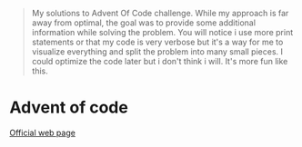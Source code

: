 >
>My solutions to Advent Of Code challenge. While my approach is far away from optimal, the goal was to provide some additional information while solving the problem. You will notice i use more print statements or that my code is very verbose but it's a way for me to visualize everything and split the problem into many small pieces. I could optimize the code later but i don't think i will. It's more fun like this.

# Advent of code

[Official web page](https://adventofcode.com)
